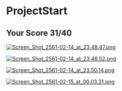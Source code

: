 # ProjectStart

## Your Score 31/40

[![Screen_Shot_2561-02-14_at_23.48.47.png](https://s14.postimg.org/5s4intptt/Screen_Shot_2561-02-14_at_23.48.47.png)](https://postimg.org/image/7wovowrgd/)

[![Screen_Shot_2561-02-14_at_23.48.52.png](https://s14.postimg.org/ae0mw8gip/Screen_Shot_2561-02-14_at_23.48.52.png)](https://postimg.org/image/rraxb3btp/)

[![Screen_Shot_2561-02-14_at_23.50.14.png](https://s14.postimg.org/l0ug1or8x/Screen_Shot_2561-02-14_at_23.50.14.png)](https://postimg.org/image/6uep6ggdp/)

[![Screen_Shot_2561-02-15_at_00.03.31.png](https://s14.postimg.org/ko31vk6f5/Screen_Shot_2561-02-15_at_00.03.31.png)](https://postimg.org/image/7763cow3h/)
